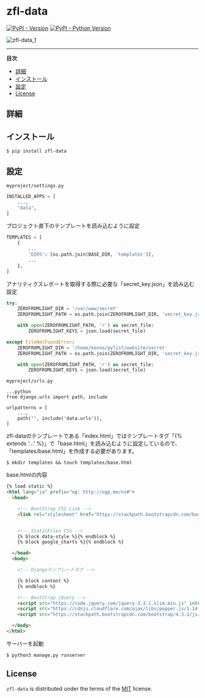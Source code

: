 # zfl-data

[![PyPI - Version](https://img.shields.io/pypi/v/zfl-data.svg)](https://pypi.org/project/zfl-data)
[![PyPI - Python Version](https://img.shields.io/pypi/pyversions/zfl-data.svg)](https://pypi.org/project/zfl-data)

![zfl-data_1](https://github.com/kenno-warise/zfl-data/assets/51676019/bab9bc05-aeaf-41ff-aa6d-f023894f6c57)

-----

**目次**

- [詳細](#詳細)
- [インストール](#インストール)
- [設定](#設定)
- [License](#license)

## 詳細


## インストール

```console
$ pip install zfl-data
```

## 設定

`myproject/settings.py`

```python
INSTALLED_APPS = [
    ...,
    "data",
]
```

プロジェクト直下のテンプレートを読み込むように設定

```python
TEMPLATES = [
    {
        ...
        'DIRS': [os.path.join(BASE_DIR, 'templates')],
        ...
    },
]
```

アナリティクスレポートを取得する際に必要な「secret_key.json」を読み込む設定

```python
try:
    ZEROFROMLIGHT_DIR = '/var/www/secret'
    ZEROFROMLIGHT_PATH = os.path.join(ZEROFROMLIGHT_DIR, 'secret_key.json')

    with open(ZEROFROMLIGHT_PATH, 'r') as secret_file:
        ZEROFROMLIGHT_KEYS = json.load(secret_file)

except FileNotFoundError:
    ZEROFROMLIGHT_DIR = '/home/kenno/pylist/website/secret'
    ZEROFROMLIGHT_PATH = os.path.join(ZEROFROMLIGHT_DIR, 'secret_key.json')

    with open(ZEROFROMLIGHT_PATH, 'r') as secret_file:
        ZEROFROMLIGHT_KEYS = json.load(secret_file)
```

`myproject/urls.py`

```
...python
from django.urls import path, include

urlpatterns = [
    ...,
    path('', include('data.urls')),
]
```

zfl-dataのテンプレートである「index.html」ではテンプレートタグ「{% extends '...' %}」で「base.html」を読み込むように設定しているので、「templates/base.html」を作成する必要があります。

```console
$ mkdir templates && touch templates/base.html
```

base.htmlの内容

```html
{% load static %}
<html lang="ja" prefix="og: http://ogp.me/ns#">
  <head>

    <!-- BootStrap CSS Link -->
    <link rel="stylesheet" href="https://stackpath.bootstrapcdn.com/bootstrap/4.3.1/css/bootstrap.min.css" integrity="sha384-ggOyR0iXCbMQv3Xipma34MD+dH/1fQ784/j6cY/iJTQUOhcWr7x9JvoRxT2MZw1T" crossorigin="anonymous">


    <!-- StaticFiles CSS -->
    {% block data-style %}{% endblock %}
    {% block google_charts %}{% endblock %}

  </head>
  <body>

    <!-- Djangoテンプレートタグ -->

    {% block content %}
    {% endblock %}

    <!-- BootStrap jQuery -->
    <script src="https://code.jquery.com/jquery-3.3.1.slim.min.js" integrity="sha384-q8i/X+965DzO0rT7abK41JStQIAqVgRVzpbzo5smXKp4YfRvH+8abtTE1Pi6jizo" crossorigin="anonymous"></script>
    <script src="https://cdnjs.cloudflare.com/ajax/libs/popper.js/1.14.7/umd/popper.min.js" integrity="sha384-UO2eT0CpHqdSJQ6hJty5KVphtPhzWj9WO1clHTMGa3JDZwrnQq4sF86dIHNDz0W1" crossorigin="anonymous"></script>
    <script src="https://stackpath.bootstrapcdn.com/bootstrap/4.3.1/js/bootstrap.min.js" integrity="sha384-JjSmVgyd0p3pXB1rRibZUAYoIIy6OrQ6VrjIEaFf/nJGzIxFDsf4x0xIM+B07jRM" crossorigin="anonymous"></script>

  </body>
</html>
```

サーバーを起動

```cosole
$ python3 manage.py runserver
```

## License

`zfl-data` is distributed under the terms of the [MIT](https://spdx.org/licenses/MIT.html) license.
